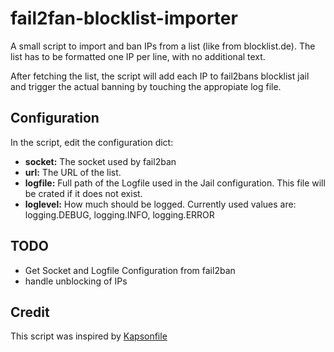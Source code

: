 fail2fan-blocklist-importer
===========================

A small script to import and ban IPs from a list (like from blocklist.de). The list has to be formatted one IP per line, with no additional text.

After fetching the list, the script will add each IP to fail2bans blocklist jail and trigger the actual banning by touching the appropiate log file.

Configuration
-------------

In the script, edit the configuration dict:
*   **socket:** The socket used by fail2ban
*   **url:** The URL of the list.
*   **logfile:** Full path of the Logfile used in the Jail configuration. This file will be crated if it does not exist.
*   **loglevel:** How much should be logged. Currently used values are: logging.DEBUG, logging.INFO, logging.ERROR

TODO
----

*   Get Socket and Logfile Configuration from fail2ban
*   handle unblocking of IPs

Credit
------

This script was inspired by [Kapsonfile](https://forum.blocklist.de/viewtopic.php?f=11&t=107#p333 "Thank you!")
